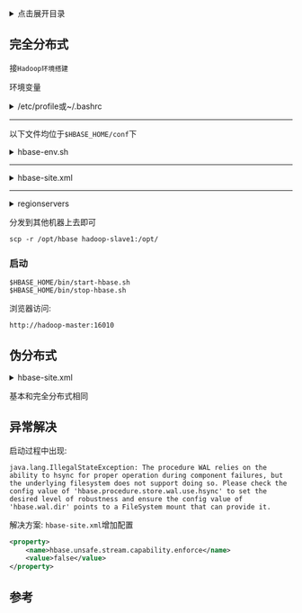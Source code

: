 <details>
<summary>点击展开目录</summary>
<!-- TOC -->

- [完全分布式](#完全分布式)
    - [启动](#启动)
- [伪分布式](#伪分布式)
- [异常解决](#异常解决)
- [参考](#参考)

<!-- /TOC -->
</details>

## 完全分布式

接`Hadoop环境搭建`

环境变量

<details>
<summary>/etc/profile或~/.bashrc</summary>

```shell
export HBASE_HOME=/opt/hbase
export PATH=$PATH:$HBASE_HOME/bin
```
> 为了方便管理, 可以将上述内容加入`~/.path`中后
> 执行`echo 'source ~/.path' >> ~/.bashrc`
</details>

***
以下文件均位于`$HBASE_HOME/conf`下

<details>
<summary>hbase-env.sh</summary>

```shell
export JAVA_HOME=/opt/java
export HADOOP_HOME=/opt/hadoop
# export HBASE_HOME=/opt/hbase
export HBASE_CLASSPATH=/opt/hbase/conf
export HBASE_LOG_DIR=/tmp/logs/hbase
# 此配置信息, 设置由hbase自己管理zookeeper, 不需要单独的zookeeper
export HBASE_MANAGES_ZK=true
```
</details>

***
<details>
<summary>hbase-site.xml</summary>

```xml
<property>
    <name>hbase.rootdir</name>
    <value>hdfs://hadoop-master:8020/hbase</value>
</property>
<property>
    <name>hbase.cluster.distributed</name>
    <value>true</value>
</property>
<property>
    <name>hbase.master</name>
    <value>hadoop-master:60000</value>
</property>
<property>
    <name>hbase.zookeeper.quorum</name>
    <value>hadoop-master,hadoop-slave1,hadoop-slave2</value>
</property>
```
</details>

***
<details>
<summary>regionservers</summary>

```txt
hadoop-master
hadoop-slave1
hadoop-slave2
```
</details>

分发到其他机器上去即可

`scp -r /opt/hbase hadoop-slave1:/opt/`

### 启动

```shell
$HBASE_HOME/bin/start-hbase.sh
$HBASE_HOME/bin/stop-hbase.sh
```
浏览器访问:

`http://hadoop-master:16010`


## 伪分布式

<details>
<summary>hbase-site.xml</summary>

```xml
<property>
    <name>hbase.rootdir</name>
    <value>hdfs://localhost:8020/hbase</value>
</property>
<property>
    <name>hbase.cluster.distributed</name>
    <value>true</value>
</property>
<property>
    <name>hbase.zookeeper.quorum</name>
    <value>localhost</value>
</property>
<!--zookeeper数据目录-->
<property>
    <name>hbase.zookeeper.property.dataDir</name>
    <value>/tmp/data/zookeeper</value>
</property>
```
</details>

基本和完全分布式相同

## 异常解决

启动过程中出现:
```
java.lang.IllegalStateException: The procedure WAL relies on the ability to hsync for proper operation during component failures, but the underlying filesystem does not support doing so. Please check the config value of 'hbase.procedure.store.wal.use.hsync' to set the desired level of robustness and ensure the config value of 'hbase.wal.dir' points to a FileSystem mount that can provide it.
```

解决方案: `hbase-site.xml`增加配置
```xml
<property>
    <name>hbase.unsafe.stream.capability.enforce</name>
    <value>false</value>
</property>
```

## 参考


